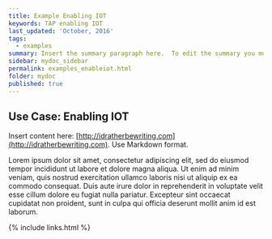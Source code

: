 ```yaml
---
title: Example Enabling IOT
keywords: TAP enabling IOT
last_updated: 'October, 2016'
tags:
  - examples
summary: Insert the summary paragraph here.  To edit the summary you must edit the meta data for this post. 
sidebar: mydoc_sidebar
permalink: examples_enableiot.html
folder: mydoc
published: true
---
```


## Use Case: Enabling IOT

Insert content here: [http://idratherbewriting.com](http://idratherbewriting.com). Use Markdown format.

Lorem ipsum dolor sit amet, consectetur adipiscing elit, sed do eiusmod tempor incididunt ut labore et dolore magna aliqua. Ut enim ad minim veniam, quis nostrud exercitation ullamco laboris nisi ut aliquip ex ea commodo consequat. Duis aute irure dolor in reprehenderit in voluptate velit esse cillum dolore eu fugiat nulla pariatur. Excepteur sint occaecat cupidatat non proident, sunt in culpa qui officia deserunt mollit anim id est laborum.

{% include links.html %}

